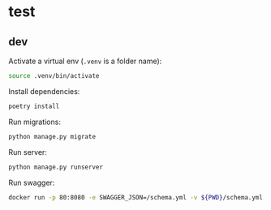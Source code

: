 # test

## dev

Activate a virtual env (`.venv` is a folder name):

```bash
source .venv/bin/activate
```

Install dependencies:

```bash
poetry install
```

Run migrations:

```bash
python manage.py migrate
```

Run server:

```bash
python manage.py runserver
```

Run swagger:

```bash
docker run -p 80:8080 -e SWAGGER_JSON=/schema.yml -v ${PWD}/schema.yml:/schema.yml swaggerapi/swagger-ui
```
